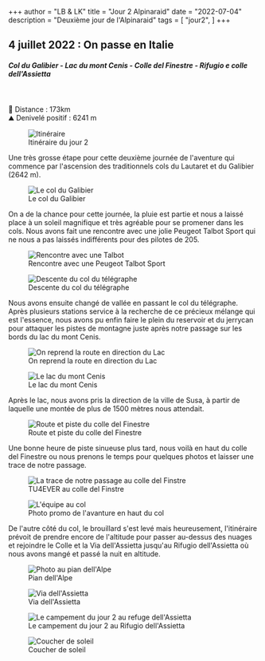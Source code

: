 +++
author = "LB & LK"
title = "Jour 2 Alpinaraid"
date = "2022-07-04"
description = "Deuxième jour de l'Alpinaraid"
tags = [
    "jour2",
]
+++

## 4 juillet 2022 : On passe en Italie
##### Col du Galibier - Lac du mont Cenis - Colle del Finestre - Rifugio e colle dell'Assietta
<br />

📏 Distance : 173km<br />
⛰️ Denivelé positif : 6241 m

<figure>
    <img loading="lazy" class="image-article" src="/images/day2/map2.jpg" alt="Itinéraire">
    <figcaption class="figure-caption">Itinéraire du jour 2</figcaption>
</figure>

Une très grosse étape pour cette deuxième journée de l'aventure qui commence par l'ascension des traditionnels cols du Lautaret et du Galibier (2642 m).

<figure>
    <img loading="lazy" class="image-article" src="/images/day2/IMG_0127.jpg" alt="Le col du Galibier">
    <figcaption class="figure-caption">Le col du Galibier</figcaption>
</figure>

On a de la chance pour cette journée, la pluie est partie et nous a laissé place à un soleil magnifique et très agréable pour se promener dans les cols. Nous avons fait une rencontre avec une jolie Peugeot Talbot Sport qui ne nous a pas laissés indifférents pour des pilotes de 205.

<figure>
    <img loading="lazy" class="image-article" src="/images/day2/IMG_0130.jpg" alt="Rencontre avec une Talbot">
    <figcaption class="figure-caption">Rencontre avec une Peugeot Talbot Sport</figcaption>
</figure>
<figure>
    <img loading="lazy" class="image-article" src="/images/day2/IMG_0157.jpg" alt="Descente du col du télégraphe">
    <figcaption class="figure-caption">Descente du col du télégraphe</figcaption>
</figure>

Nous avons ensuite changé de vallée en passant le col du télégraphe. Après plusieurs stations service à la recherche de ce précieux mélange qui est l'essence, nous avons pu enfin faire le plein du reservoir et du jerrycan pour attaquer les pistes de montagne juste après notre passage sur les bords du lac du mont Cenis.

<figure>
    <img loading="lazy" class="image-article" src="/images/day2/J2_(2).jpg" alt="On reprend la route en direction du Lac">
    <figcaption class="figure-caption">On reprend la route en direction du Lac</figcaption>
</figure>
<figure>
    <img loading="lazy" class="image-article" src="/images/day2/J2_(6).jpg" alt="Le lac du mont Cenis">
    <figcaption class="figure-caption">Le lac du mont Cenis</figcaption>
</figure>

Après le lac, nous avons pris la direction de la ville de Susa, à partir de laquelle une montée de plus de 1500 mètres nous attendait. 

<figure>
    <img loading="lazy" class="image-article" src="/images/day2/j2_assiette.png" alt="Route et piste du colle del Finestre">
    <figcaption class="figure-caption">Route et piste du colle del Finestre</figcaption>
</figure>

Une bonne heure de piste sinueuse plus tard, nous voilà en haut du colle del Finestre ou nous prenons le temps pour quelques photos et laisser une trace de notre passage.

<figure>
    <img loading="lazy" class="image-article" src="/images/day2/IMG_0183.jpg" alt="La trace de notre passage au colle del Finstre">
    <figcaption class="figure-caption">TU4EVER au colle del Finstre</figcaption>
</figure>
<figure>
    <img loading="lazy" class="image-article" src="/images/day2/J2_(1).jpg" alt="L'équipe au col">
    <figcaption class="figure-caption">Photo promo de l'avanture en haut du col</figcaption>
</figure>

De l'autre côté du col, le brouillard s'est levé mais heureusement, l'itinéraire prévoit de prendre encore de l'altitude pour passer au-dessus des nuages et rejoindre le Colle et la Via dell'Assietta jusqu'au Rifugio dell'Assietta où nous avons mangé et passé la nuit en altitude.

<figure>
    <img loading="lazy" class="image-article" src="/images/day2/IMG_0188.jpg" alt="Photo au pian dell'Alpe">
    <figcaption class="figure-caption">Pian dell'Alpe</figcaption>
</figure>
<figure>
    <img loading="lazy" class="image-article" src="/images/day2/IMG_0212.jpg" alt="Via dell'Assietta">
    <figcaption class="figure-caption">Via dell'Assietta</figcaption>
</figure>
<figure>
    <img loading="lazy" class="image-article" src="/images/day2/IMG_0221.jpg" alt="Le campement du jour 2 au refuge dell'Assietta">
    <figcaption class="figure-caption">Le campement du jour 2 au Rifugio dell'Assietta</figcaption>
</figure>
<figure>
    <img loading="lazy" class="image-article" src="/images/day2/IMG_0225.jpg" alt="Coucher de soleil">
    <figcaption class="figure-caption">Coucher de soleil</figcaption>
</figure>